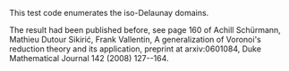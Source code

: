 This test code enumerates the iso-Delaunay domains.

The result had been published before, see page 160 of
Achill Schürmann, Mathieu Dutour Sikirić, Frank Vallentin, A generalization
of Voronoi's reduction theory and its application, preprint at arxiv:0601084,
Duke Mathematical Journal 142 (2008) 127--164.
